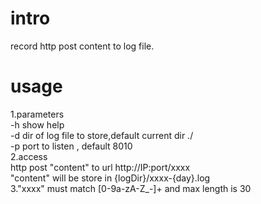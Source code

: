 # intro
record http post content to log file.   
# usage
1.parameters  
-h show help   
-d dir of log file to store,default current dir ./   
-p port to listen , default 8010  
2.access  
http post "content" to url http://IP:port/xxxx  
"content" will be store in {logDir}/xxxx-{day}.log  
3."xxxx" must match [0-9a-zA-Z_-]+ and max length is 30  


